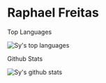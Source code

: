 # Raphael Freitas

Top Languages

 ![Sy's top languages](https://github-readme-stats.vercel.app/api/top-langs/?username=jraphadev&show_icons=true&title_color=f6c32c&icon_color=f6c32c&text_color=9f9f9f&bg_color=151515&count_private=true&layout=compact)

Github Stats

![Sy's github stats](https://github-readme-stats.vercel.app/api?username=jraphadev&show_icons=true&title_color=f6c32c&icon_color=f6c32c&text_color=9f9f9f&bg_color=151515&count_private=true)
